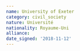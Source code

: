 ```yaml
---
name: University of Exeter
category: civil_society
nature: Université
nationality: Royaume-Uni
alliance: 
date_signed: '2018-11-12'
---
```

    